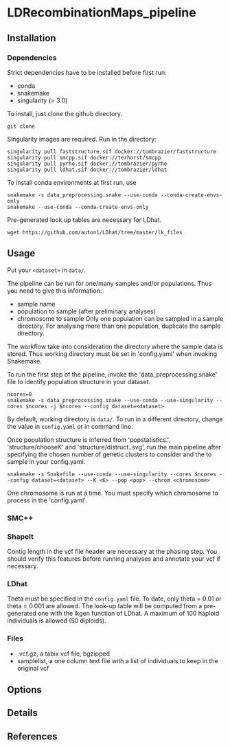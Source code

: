 # LDRecombinationMaps_pipeline

## Installation

### Dependencies

Strict dependencies have to be installed before first run:
- conda
- snakemake
- singularity (> 3.0)

To install, just clone the github directory.

```
git clone
```

Singularity images are required. Run in the directory:

```
singularity pull faststructure.sif docker://tombrazier/faststructure
singularity pull smcpp.sif docker://terhorst/smcpp
singularity pull pyrho.sif docker://tombrazier/pyrho
singularity pull ldhat.sif docker://tombrazier/ldhat
```

To install conda environments at first run, use

```
snakemake -s data_preprocessing.snake --use-conda --conda-create-envs-only
snakemake --use-conda --conda-create-envs-only
```

Pre-generated look up tables are necessary for LDhat.

```
wget https://github.com/auton1/LDhat/tree/master/lk_files
```


## Usage

Put your `<dataset>` in `data/`.

The pipeline can be run for one/many samples and/or populations. Thus you need to give this information:
* sample name
* population to sample (after preliminary analyses)
* chromosome to sample
Only one population can be sampled in a sample directory. For analysing more than one population, duplicate the sample directory.

The workflow take into consideration the directory where the sample data is stored. Thus working directory must be set in 'config.yaml' when invoking Snakemake.

To run the first step of the pipeline, invoke the 'data_preprocessing.snake' file to identify population structure in your dataset.

```
ncores=8
snakemake -s data_preprocessing.snake --use-conda --use-singularity --cores $ncores -j $ncores --config dataset=<dataset>
```

By default, working directory is `data/`. To run in a different directory, change the value in `config.yaml` or in command line.

Once population structure is inferred from 'popstatistics.<K>', 'structure/chooseK' and 'structure/distruct.<K>.svg', run the main pipeline after specifying the chosen <K> number of genetic clusters to consider and the <population> to sample in your config.yaml.

```
snakemake -s Snakefile --use-conda --use-singularity --cores $ncores --config dataset=<dataset> --K <K> --pop <pop> --chrom <chromosome>
```

One chromosome is run at a time. You must specify which chromosome to process in the 'config.yaml'.

### SMC++


### ShapeIt

Contig length in the vcf file header are necessary at the phasing step. You should verify this features before running analyses and annotate your vcf if necessary.


### LDhat

Theta must be specified in the `config.yaml` file. To date, only theta = 0.01 or theta = 0.001 are allowed. The look-up table will be computed from a pre-generated one with the lkgen function of LDhat. A maximum of 100 haploid individuals is allowed (50 diploids).


### Files

* <dataset>.vcf.gz, a tabix vcf file, bgzipped
* samplelist, a one column text file with a list of individuals to keep in the original vcf


## Options



## Details


## References
